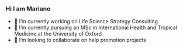 ### Hi I am Mariano 

- 🔭 I’m currently working on Life Science Strategy Consulting
- 🌱 I’m currently pursuing an MSc in International Health and Tropical Medicine at the University of Oxford
- 👯 I’m looking to collaborate on help promotion projects


<!--
**marianortt/marianortt** is a ✨ _special_ ✨ repository because its `README.md` (this file) appears on your GitHub profile.

Here are some ideas to get you started:


- 🤔 I’m looking for help with ...
- 💬 Ask me about ...
- 📫 How to reach me: ...
- ⚡ Fun fact: I have an Alocasia back home
-->
